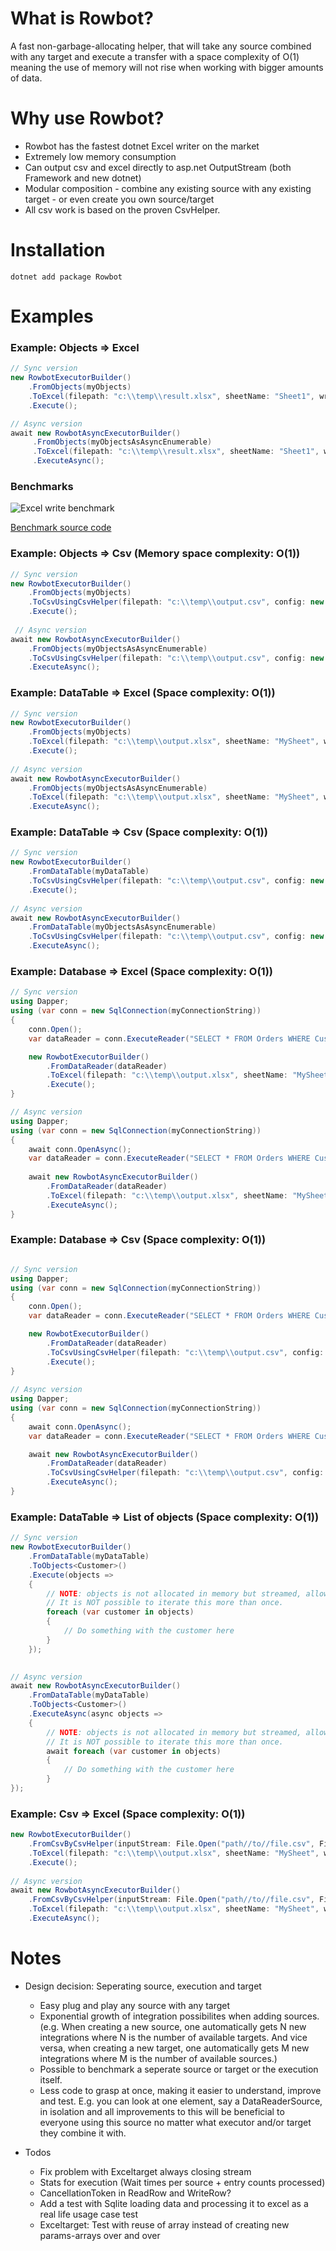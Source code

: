 


# What is Rowbot?
A fast non-garbage-allocating helper, that will take any source combined with any target and execute a transfer with a space complexity of O(1) meaning the use of memory will not rise when working with bigger amounts of data.

# Why use Rowbot?
- Rowbot has the fastest dotnet Excel writer on the market
- Extremely low memory consumption
- Can output csv and excel directly to asp.net OutputStream (both Framework and new dotnet)
- Modular composition - combine any existing source with any existing target - or even create you own source/target
- All csv work is based on the proven CsvHelper.

# Installation
```
dotnet add package Rowbot
```

# Examples
### Example: Objects => Excel
``` csharp
// Sync version
new RowbotExecutorBuilder()
    .FromObjects(myObjects)
    .ToExcel(filepath: "c:\\temp\\result.xlsx", sheetName: "Sheet1", writeHeaders: true)
    .Execute();

// Async version
await new RowbotAsyncExecutorBuilder()
     .FromObjects(myObjectsAsAsyncEnumerable)
     .ToExcel(filepath: "c:\\temp\\result.xlsx", sheetName: "Sheet1", writeHeaders: true)
     .ExecuteAsync();
```

### Benchmarks
![Excel write benchmark](benchmarks/excel_benchmark_result.png "Benchmark result")

[Benchmark source code](https://github.com/StephanMoeller/Rowbot/blob/main/benchmarks/Benchmarks.Excel/Program.cs)

### Example: Objects => Csv (Memory space complexity: O(1))
``` csharp
// Sync version
new RowbotExecutorBuilder()
    .FromObjects(myObjects)
    .ToCsvUsingCsvHelper(filepath: "c:\\temp\\output.csv", config: new CsvConfiguration(CultureInfo.InvariantCulture), writeHeaders: true)
    .Execute();
    
 // Async version
await new RowbotAsyncExecutorBuilder()
    .FromObjects(myObjectsAsAsyncEnumerable)
    .ToCsvUsingCsvHelper(filepath: "c:\\temp\\output.csv", config: new CsvConfiguration(CultureInfo.InvariantCulture), writeHeaders: true)
    .ExecuteAsync();
```

### Example: DataTable => Excel (Space complexity: O(1))
``` csharp
// Sync version
new RowbotExecutorBuilder()
    .FromObjects(myObjects)
    .ToExcel(filepath: "c:\\temp\\output.xlsx", sheetName: "MySheet", writeHeaders: true)
    .Execute();
            
// Async version
await new RowbotAsyncExecutorBuilder()
    .FromObjects(myObjectsAsAsyncEnumerable)
    .ToExcel(filepath: "c:\\temp\\output.xlsx", sheetName: "MySheet", writeHeaders: true)
    .ExecuteAsync();
```

### Example: DataTable => Csv (Space complexity: O(1))
``` csharp
// Sync version
new RowbotExecutorBuilder()
    .FromDataTable(myDataTable)
    .ToCsvUsingCsvHelper(filepath: "c:\\temp\\output.csv", config: new CsvConfiguration(CultureInfo.InvariantCulture), writeHeaders: true)
    .Execute();
            
// Async version
await new RowbotAsyncExecutorBuilder()
    .FromDataTable(myObjectsAsAsyncEnumerable)
    .ToCsvUsingCsvHelper(filepath: "c:\\temp\\output.csv", config: new CsvConfiguration(CultureInfo.InvariantCulture), writeHeaders: true)
    .ExecuteAsync();
```

### Example: Database => Excel (Space complexity: O(1))
``` csharp
// Sync version
using Dapper;
using (var conn = new SqlConnection(myConnectionString))
{
    conn.Open();
    var dataReader = conn.ExecuteReader("SELECT * FROM Orders WHERE CustomerId = @customerId", new { customerId = 123 });

    new RowbotExecutorBuilder()
        .FromDataReader(dataReader)
        .ToExcel(filepath: "c:\\temp\\output.xlsx", sheetName: "MySheet", writeHeaders: true)
        .Execute();
}

// Async version
using Dapper;
using (var conn = new SqlConnection(myConnectionString))
{
    await conn.OpenAsync();
    var dataReader = conn.ExecuteReader("SELECT * FROM Orders WHERE CustomerId = @customerId", new { customerId = 123 });
            
    await new RowbotAsyncExecutorBuilder()
        .FromDataReader(dataReader)
        .ToExcel(filepath: "c:\\temp\\output.xlsx", sheetName: "MySheet", writeHeaders: true)
        .ExecuteAsync();
}

```

### Example: Database => Csv (Space complexity: O(1))
``` csharp

// Sync version
using Dapper;
using (var conn = new SqlConnection(myConnectionString))
{
    conn.Open();
    var dataReader = conn.ExecuteReader("SELECT * FROM Orders WHERE CustomerId = @customerId", new { customerId = 123 });

    new RowbotExecutorBuilder()
        .FromDataReader(dataReader)
        .ToCsvUsingCsvHelper(filepath: "c:\\temp\\output.csv", config: new CsvConfiguration(CultureInfo.InvariantCulture), writeHeaders: true)
        .Execute();
}
            
// Async version 
using Dapper;
using (var conn = new SqlConnection(myConnectionString))
{
    await conn.OpenAsync();
    var dataReader = conn.ExecuteReader("SELECT * FROM Orders WHERE CustomerId = @customerId", new { customerId = 123 });

    await new RowbotAsyncExecutorBuilder()
        .FromDataReader(dataReader)
        .ToCsvUsingCsvHelper(filepath: "c:\\temp\\output.csv", config: new CsvConfiguration(CultureInfo.InvariantCulture), writeHeaders: true)
        .ExecuteAsync();
}

```

### Example: DataTable => List of objects (Space complexity: O(1))
``` csharp
// Sync version
new RowbotExecutorBuilder()
    .FromDataTable(myDataTable)
    .ToObjects<Customer>()
    .Execute(objects =>
    {
        // NOTE: objects is not allocated in memory but streamed, allowing memory space complexity of O(1)
        // It is NOT possible to iterate this more than once.
        foreach (var customer in objects)
        {
            // Do something with the customer here
        }
    });
    

// Async version
await new RowbotAsyncExecutorBuilder()
    .FromDataTable(myDataTable)
    .ToObjects<Customer>()
    .ExecuteAsync(async objects =>
    {
        // NOTE: objects is not allocated in memory but streamed, allowing memory space complexity of O(1)
        // It is NOT possible to iterate this more than once.
        await foreach (var customer in objects)
        {
            // Do something with the customer here
        }
});
```

### Example: Csv => Excel (Space complexity: O(1))
``` csharp
new RowbotExecutorBuilder()
    .FromCsvByCsvHelper(inputStream: File.Open("path//to//file.csv", FileMode.Open), csvConfiguration: new CsvConfiguration(CultureInfo.InvariantCulture), readFirstLineAsHeaders: true)
    .ToExcel(filepath: "c:\\temp\\output.xlsx", sheetName: "MySheet", writeHeaders: true)
    .Execute();
    
// Async version
await new RowbotAsyncExecutorBuilder()
    .FromCsvByCsvHelper(inputStream: File.Open("path//to//file.csv", FileMode.Open), csvConfiguration: new CsvConfiguration(CultureInfo.InvariantCulture), readFirstLineAsHeaders: true)
    .ToExcel(filepath: "c:\\temp\\output.xlsx", sheetName: "MySheet", writeHeaders: true)
    .ExecuteAsync();
```


# Notes

- Design decision: Seperating source, execution and target
    - Easy plug and play any source with any target
    - Exponential growth of integration possibilites when adding sources. (e.g. When creating a new source, one automatically gets N new integrations where N is the number of available targets. And vice versa, when creating a new target, one automatically gets M new integrations where M is the number of available sources.)
    - Possible to benchmark a seperate source or target or the execution itself.
    - Less code to grasp at once, making it easier to understand, improve and test. E.g. you can look at one element, say a DataReaderSource, in isolation and all improvements to this will be beneficial to everyone using this source no matter what executor and/or target they combine it with.

- Todos
    - Fix problem with Exceltarget always closing stream
    - Stats for execution (Wait times per source + entry counts processed)
    - CancellationToken in ReadRow and WriteRow?
    - Add a test with Sqlite loading data and processing it to excel as a real life usage case test
    - Exceltarget: Test with reuse of array instead of creating new params-arrays over and over
